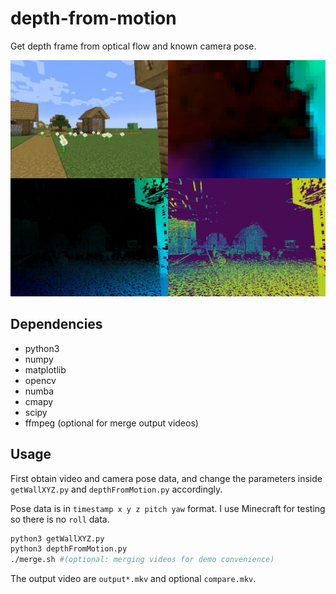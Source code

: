# depth-from-motion

Get depth frame from optical flow and known camera pose.

![](images/mpv-shot0005.jpg)

## Dependencies

* python3
* numpy
* matplotlib
* opencv
* numba
* cmapy
* scipy
* ffmpeg (optional for merge output videos)

## Usage

First obtain video and camera pose data, and change the parameters inside `getWallXYZ.py` and `depthFromMotion.py` accordingly.

Pose data is in `timestamp x y z pitch yaw` format. I use Minecraft for testing so there is no `roll` data.

```bash
python3 getWallXYZ.py
python3 depthFromMotion.py
./merge.sh #(optional: merging videos for demo convenience)
```

The output video are `output*.mkv` and optional `compare.mkv`.

